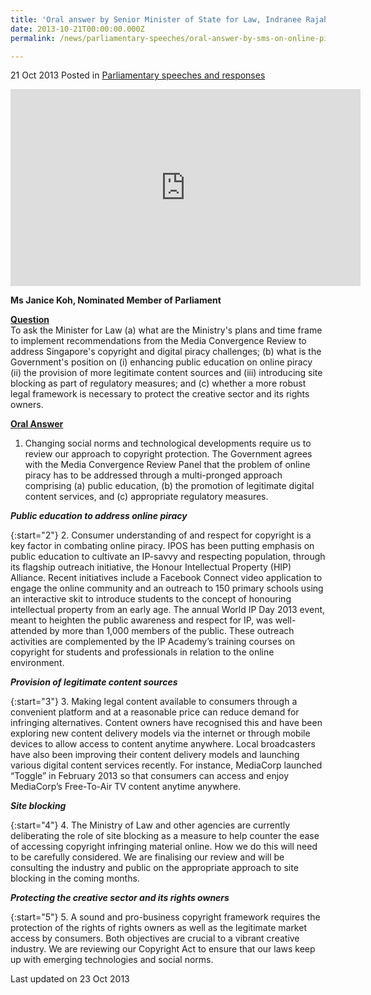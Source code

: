 ```yaml
---
title: 'Oral answer by Senior Minister of State for Law, Indranee Rajah, to Parliamentary Question on online piracy'
date: 2013-10-21T00:00:00.000Z
permalink: /news/parliamentary-speeches/oral-answer-by-sms-on-online-piracy

---
```




21 Oct 2013 Posted in [Parliamentary speeches and responses](/news/parliamentary-speeches) 

<div class="bp-youtube"><iframe title="video: answering the problem on online piracy" width="560" height="315" src="https://www.youtube.com/embed/9H9ljC6xhXI" frameborder="0" allow="accelerometer; autoplay; encrypted-media; gyroscope; picture-in-picture" allowfullscreen></iframe></div>

**Ms Janice Koh, Nominated Member of Parliament**

**<u>Question</u>**  
To ask the Minister for Law (a) what are the Ministry's plans and time frame to implement recommendations from the Media Convergence Review to address Singapore's copyright and digital piracy challenges; (b) what is the Government's position on (i) enhancing public education on online piracy (ii) the provision of more legitimate content sources and (iii) introducing site blocking as part of regulatory measures; and (c) whether a more robust legal framework is necessary to protect the creative sector and its rights owners.

**<u>Oral Answer</u>**  
1. Changing social norms and technological developments require us to review our approach to copyright protection. The Government agrees with the Media Convergence Review Panel that the problem of online piracy has to be addressed through a multi-pronged approach comprising (a) public education, (b) the promotion of legitimate digital content services, and (c) appropriate regulatory measures.


***Public education to address online piracy***

{:start="2"}
2. Consumer understanding of and respect for copyright is a key factor in combating online piracy. IPOS has been putting emphasis on public education to cultivate an IP-savvy and respecting population, through its flagship outreach initiative, the Honour Intellectual Property (HIP) Alliance. Recent initiatives include a Facebook Connect video application to engage the online community and an outreach to 150 primary schools using an interactive skit to introduce students to the concept of honouring intellectual property from an early age. The annual World IP Day 2013 event, meant to heighten the public awareness and respect for IP, was well-attended by more than 1,000 members of the public. These outreach activities are complemented by the IP Academy’s training courses on copyright for students and professionals in relation to the online environment.


***Provision of legitimate content sources***


{:start="3"}
3. Making legal content available to consumers through a convenient platform and at a reasonable price can reduce demand for infringing alternatives. Content owners have recognised this and have been exploring new content delivery models via the internet or through mobile devices to allow access to content anytime anywhere. Local broadcasters have also been improving their content delivery models and launching various digital content services recently. For instance, MediaCorp launched “Toggle” in February 2013 so that consumers can access and enjoy MediaCorp’s Free-To-Air TV content anytime anywhere. 


***Site blocking***

{:start="4"}
4. The Ministry of Law and other agencies are currently deliberating the role of site blocking as a measure to help counter the ease of accessing copyright infringing material online. How we do this will need to be carefully considered. We are finalising our review and will be consulting the industry and public on the appropriate approach to site blocking in the coming months. 

***Protecting the creative sector and its rights owners***

{:start="5"}
5. A sound and pro-business copyright framework requires the protection of the rights of rights owners as well as the legitimate market access by consumers. Both objectives are crucial to a vibrant creative industry. We are reviewing our Copyright Act to ensure that our laws keep up with emerging technologies and social norms.  


<p class="right-side-updated">Last updated on 23 Oct 2013</p> 
